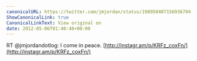 ```yaml
---
canonicalURL: https://twitter.com/jmjordan/status/198950407156936704
ShowCanonicalLink: true
CanonicalLinkText: View original on
date: 2012-05-06T01:40:48+00:00
---
```

RT @jmjordandotlog: I come in peace. [http://instagr.am/p/KRFz_coxFn/](http://instagr.am/p/KRFz_coxFn/)